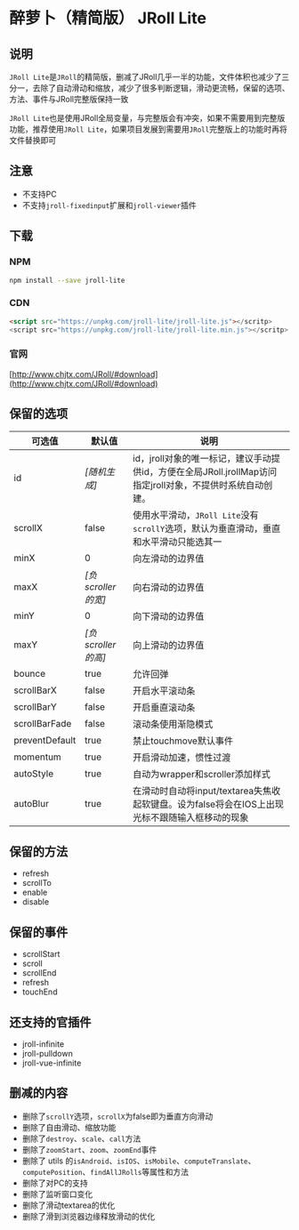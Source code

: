 # 醉萝卜（精简版） JRoll Lite

## 说明

`JRoll Lite`是`JRoll`的精简版，删减了JRoll几乎一半的功能，文件体积也减少了三分一，去除了自动滑动和缩放，减少了很多判断逻辑，滑动更流畅，保留的选项、方法、事件与JRoll完整版保持一致

`JRoll Lite`也是使用JRoll全局变量，与完整版会有冲突，如果不需要用到完整版功能，推荐使用`JRoll Lite`，如果项目发展到需要用`JRoll`完整版上的功能时再将文件替换即可

## 注意

- 不支持PC
- 不支持`jroll-fixedinput`扩展和`jroll-viewer`插件

## 下载

### NPM

```bash
npm install --save jroll-lite
```

### CDN

```html
<script src="https://unpkg.com/jroll-lite/jroll-lite.js"></scritp>
<script src="https://unpkg.com/jroll-lite/jroll-lite.min.js"></scritp>
```

### 官网

[http://www.chjtx.com/JRoll/#download](http://www.chjtx.com/JRoll/#download)

## 保留的选项

| 可选值 | 默认值| 说明 |
|----------|----------|----------|
| id | *[随机生成]* | id，jroll对象的唯一标记，建议手动提供id，方便在全局JRoll.jrollMap访问指定jroll对象，不提供时系统自动创建。 |
| scrollX | false | 使用水平滑动，`JRoll Lite`没有`scrollY`选项，默认为垂直滑动，垂直和水平滑动只能选其一 |
| minX | 0 | 向左滑动的边界值 |
| maxX | *[负scroller的宽]* | 向右滑动的边界值 |
| minY | 0 | 向下滑动的边界值 |
| maxY | *[负scroller的高]* | 向上滑动的边界值 |
| bounce | true | 允许回弹 |
| scrollBarX | false | 开启水平滚动条 |
| scrollBarY | false | 开启垂直滚动条 |
| scrollBarFade | false | 滚动条使用渐隐模式 |
| preventDefault | true | 禁止touchmove默认事件 |
| momentum | true | 开启滑动加速，惯性过渡 |
| autoStyle | true | 自动为wrapper和scroller添加样式 |
| autoBlur | true | 在滑动时自动将input/textarea失焦收起软键盘。设为false将会在IOS上出现光标不跟随输入框移动的现象 |

## 保留的方法

- refresh
- scrollTo
- enable
- disable

## 保留的事件

- scrollStart
- scroll
- scrollEnd
- refresh
- touchEnd

## 还支持的官插件

- jroll-infinite
- jroll-pulldown
- jroll-vue-infinite

## 删减的内容

- 删除了`scrollY`选项，`scrollX`为false即为垂直方向滑动
- 删除了自由滑动、缩放功能
- 删除了`destroy`、`scale`、`call`方法
- 删除了`zoomStart`、`zoom`、`zoomEnd`事件
- 删除了 utils 的`isAndroid`、`isIOS`、`isMobile`、`computeTranslate`、`computePosition`、`findAllJRolls`等属性和方法
- 删除了对PC的支持
- 删除了监听窗口变化
- 删除了滑动textarea的优化
- 删除了滑到浏览器边缘释放滑动的优化